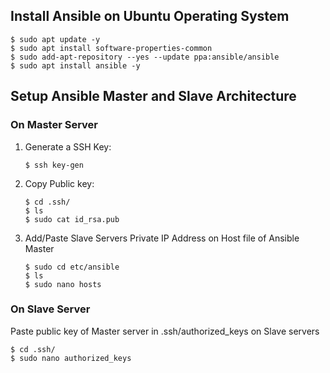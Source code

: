 ## Install Ansible on Ubuntu Operating System
```
$ sudo apt update -y
$ sudo apt install software-properties-common
$ sudo add-apt-repository --yes --update ppa:ansible/ansible
$ sudo apt install ansible -y
```

## Setup Ansible Master and Slave Architecture

### On Master Server
1. Generate a SSH Key:
   ```
   $ ssh key-gen
   ```
2. Copy Public key:
   ```
   $ cd .ssh/
   $ ls
   $ sudo cat id_rsa.pub
   ```
3. Add/Paste Slave Servers Private IP Address on Host file of Ansible Master
   ```
   $ sudo cd etc/ansible
   $ ls
   $ sudo nano hosts
   ```
    
### On Slave Server

   Paste public key of Master server in .ssh/authorized_keys on Slave servers
   ```
   $ cd .ssh/
   $ sudo nano authorized_keys
   ```
